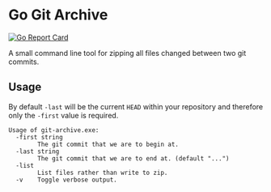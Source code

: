 # Go Git Archive

[![Go Report Card](https://goreportcard.com/badge/github.com/photogabble/go-git-archive)](https://goreportcard.com/report/github.com/photogabble/go-git-archive)

A small command line tool for zipping all files changed between two git commits.

## Usage
By default `-last` will be the current `HEAD` within your repository and therefore only the `-first` value is required.

```
Usage of git-archive.exe:
  -first string
        The git commit that we are to begin at.
  -last string
        The git commit that we are to end at. (default "...")
  -list
        List files rather than write to zip.
  -v    Toggle verbose output.
```
